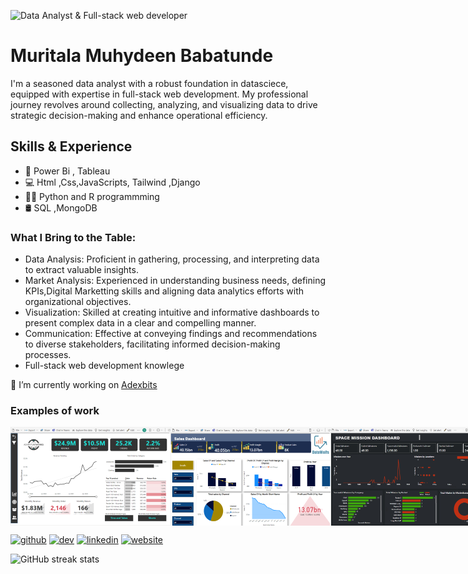 ![Data Analyst & Full-stack web developer](https://media.licdn.com/dms/image/D4D16AQEy4YUYxl9UuA/profile-displaybackgroundimage-shrink_350_1400/0/1708951855550?e=1714608000&v=beta&t=P-0ZIz8uAlJxCJZkdO32Lm6B_nhGn6Rn0IujAZ6wp-w)

# Muritala Muhydeen Babatunde
I'm a seasoned data analyst with a robust foundation in datasciece, equipped with expertise in full-stack web development. My professional journey revolves around collecting, analyzing, and visualizing data to drive strategic decision-making and enhance operational efficiency.

## Skills & Experience
* 🧾 Power Bi , Tableau
* 💻 Html ,Css,JavaScripts, Tailwind ,Django
* 🧑‍💻 Python and R programmming
* 🛢️ SQL ,MongoDB

### What I Bring to the Table:
* Data Analysis: Proficient in gathering, processing, and interpreting data to extract valuable insights.
* Market Analysis: Experienced in understanding business needs, defining KPIs,Digital Marketting skills and aligning data analytics efforts with organizational objectives.
* Visualization: Skilled at creating intuitive and informative dashboards to present complex data in a clear and compelling manner.
* Communication: Effective at conveying findings and recommendations to diverse stakeholders, facilitating informed decision-making processes.
* Full-stack web development knowlege

🔭 I’m currently working on [Adexbits ](https://www.adexbit.com.ng/)

### Examples of work
<div style="display:flex;marging:10;">
<img src="https://github.com/Adeyinkarelate/Adeyinkarelate/blob/main/images/a.png" width="256">
<img src="https://github.com/Adeyinkarelate/Adeyinkarelate/blob/main/images/b.png" width="256">
<img src="https://github.com/Adeyinkarelate/Adeyinkarelate/blob/main/images/c.png" width="256">
</div>

[<img src='https://cdn.jsdelivr.net/npm/simple-icons@3.0.1/icons/github.svg' alt='github' height='40'>](https://github.com/Adeyinkarelate)  [<img src='https://cdn.jsdelivr.net/npm/simple-icons@3.0.1/icons/dev-dot-to.svg' alt='dev' height='40'>](https://dev.to/Adeyinkarelate)  [<img src='https://cdn.jsdelivr.net/npm/simple-icons@3.0.1/icons/linkedin.svg' alt='linkedin' height='40'>](https://www.linkedin.com/in/www.linkedin.com/in/muritala-muyideen/)  [<img src='https://cdn.jsdelivr.net/npm/simple-icons@3.0.1/icons/icloud.svg' alt='website' height='40'>](https://mmbs.vercel.app/index.html)  

![GitHub streak stats](https://streak-stats.demolab.com/?user=Adeyinkarelate)  











